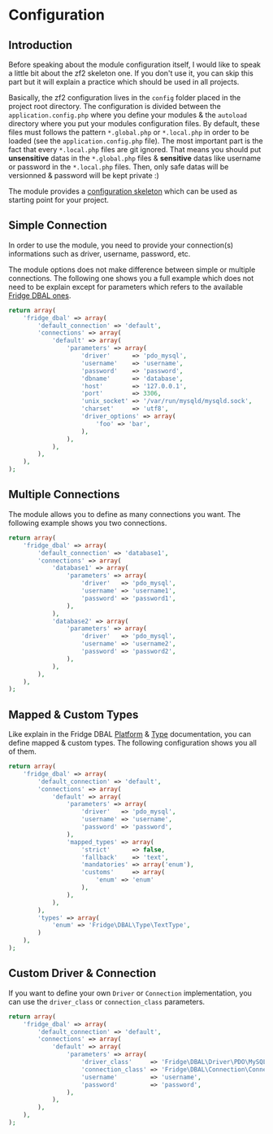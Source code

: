 # Configuration

## Introduction

Before speaking about the module configuration itself, I would like to speak a little bit about the zf2 skeleton one.
If you don't use it, you can skip this part but it will explain a practice which should be used in all projects.

Basically, the zf2 configuration lives in the `config` folder placed in the project root directory. The configuration
is divided between the `application.config.php` where you define your modules & the `autoload` directory where you put
your modules configuration files. By default, these files must follows the pattern `*.global.php` or `*.local.php` in
order to be loaded (see the `application.config.php` file). The most important part is the fact that every
`*.local.php` files are git ignored. That means you should put **unsensitive** datas in the `*.global.php` files &
**sensitive** datas like username or password in the `*.local.php` files. Then, only safe datas will be versionned &
password will be kept private :)

The module provides a [configuration skeleton](https://github.com/fridge-project/dbal-module/tree/master/tests/FridgeDBALModule/Fixtures/config/skeleton)
which can be used as starting point for your project.

## Simple Connection

In order to use the module, you need to provide your connection(s) informations such as driver, username, password, etc.

The module options does not make difference between simple or multiple connections. The following one shows you a
full example which does not need to be explain except for parameters which refers to the available
[Fridge DBAL ones](http://fridge-project.org/dbal/book/connection.html).

``` php
return array(
    'fridge_dbal' => array(
        'default_connection' => 'default',
        'connections' => array(
            'default' => array(
                'parameters' => array(
                    'driver'      => 'pdo_mysql',
                    'username'    => 'username',
                    'password'    => 'password',
                    'dbname'      => 'database',
                    'host'        => '127.0.0.1',
                    'port'        => 3306,
                    'unix_socket' => '/var/run/mysqld/mysqld.sock',
                    'charset'     => 'utf8',
                    'driver_options' => array(
                        'foo' => 'bar',
                    ),
                ),
            ),
        ),
    ),
);
```

## Multiple Connections

The module allows you to define as many connections you want. The following example shows you two connections.

``` php
return array(
    'fridge_dbal' => array(
        'default_connection' => 'database1',
        'connections' => array(
            'database1' => array(
                'parameters' => array(
                    'driver'   => 'pdo_mysql',
                    'username' => 'username1',
                    'password' => 'password1',
                ),
            ),
            'database2' => array(
                'parameters' => array(
                    'driver'   => 'pdo_mysql',
                    'username' => 'username2',
                    'password' => 'password2',
                ),
            ),
        ),
    ),
);
```

## Mapped & Custom Types

Like explain in the Fridge DBAL [Platform](http://fridge-project.org/dbal/book/platform.html) &
[Type](http://fridge-project.org/dbal/book/type.html) documentation, you can define mapped & custom types. The
following configuration shows you all of them.

``` php
return array(
    'fridge_dbal' => array(
        'default_connection' => 'default',
        'connections' => array(
            'default' => array(
                'parameters' => array(
                    'driver'   => 'pdo_mysql',
                    'username' => 'username',
                    'password' => 'password',
                ),
                'mapped_types' => array(
                    'strict'      => false,
                    'fallback'    => 'text',
                    'mandatories' => array('enum'),
                    'customs'     => array(
                        'enum' => 'enum'
                    ),
                ),
            ),
        ),
        'types' => array(
            'enum' => 'Fridge\DBAL\Type\TextType',
        )
    ),
);
```

## Custom Driver & Connection

If you want to define your own ``Driver`` or ``Connection`` implementation, you can use the ``driver_class`` or
``connection_class`` parameters.

``` php
return array(
    'fridge_dbal' => array(
        'default_connection' => 'default',
        'connections' => array(
            'default' => array(
                'parameters' => array(
                    'driver_class'     => 'Fridge\DBAL\Driver\PDO\MySQLDriver',
                    'connection_class' => 'Fridge\DBAL\Connection\Connection',
                    'username'         => 'username',
                    'password'         => 'password',
                ),
            ),
        ),
    ),
);
```
